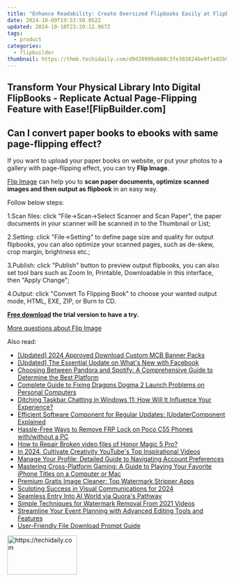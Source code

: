 ```yaml
---
title: "Enhance Readability: Create Oversized Flipbooks Easily at FlipBuilder.com"
date: 2024-10-09T19:53:50.052Z
updated: 2024-10-10T23:20:12.967Z
tags:
  - product
categories:
  - flipbuilder
thumbnail: https://thmb.techidaily.com/d9d28999ab80c3fe303824be9f1e02b9cc335e9a7ef77a5fdd8ceeee3dcb3523.jpg
---
```


## Transform Your Physical Library Into Digital FlipBooks - Replicate Actual Page-Flipping Feature with Ease![FlipBuilder.com]

## Can I convert paper books to ebooks with same page-flipping effect?

If you want to upload your paper books on website, or put your photos to a gallery with page-flipping effect, you can try **Flip Image**. 

[Flip Image](https://tools.techidaily.com/flipbuilder/products/) can help you to **scan paper documents, optimize scanned images and then output as flipbook** in an easy way.

Follow below steps:

1.Scan files: click "File->Scan->Select Scanner and Scan Paper", the paper documents in your scanner will be scanned in to the Thumbnail or List;

2.Setting: click "File->Setting" to define page size and quality for output flipbooks, you can also optimize your scanned pages, such as de-skew, crop margin, brightness etc.;

3.Publish: click "Publish" button to preview output flipbooks, you can also set tool bars such as Zoom In, Printable, Downloadable in this interface, then "Apply Change";

4.Output: click "Convert To Flipping Book" to choose your wanted output mode, HTML, EXE, ZIP, or Burn to CD.

**[Free download](https://tools.techidaily.com/flipbuilder/products/) the trial version to have a try.** 

[More questions about Flip Image](https://tools.techidaily.com/flipbuilder/products/)

<ins class="adsbygoogle"
     style="display:block"
     data-ad-format="autorelaxed"
     data-ad-client="ca-pub-7571918770474297"
     data-ad-slot="1223367746"></ins>

<ins class="adsbygoogle"
     style="display:block"
     data-ad-client="ca-pub-7571918770474297"
     data-ad-slot="8358498916"
     data-ad-format="auto"
     data-full-width-responsive="true"></ins>

<span class="atpl-alsoreadstyle">Also read:</span>
<div><ul>
<li><a href="https://youtube-lab.techidaily.com/ed-2024-approved-download-custom-mcb-banner-packs/"><u>[Updated] 2024 Approved Download Custom MCB Banner Packs</u></a></li>
<li><a href="https://facebook-video-content.techidaily.com/updated-the-essential-update-on-whats-new-with-facebook/"><u>[Updated] The Essential Update on What's New with Facebook</u></a></li>
<li><a href="https://fox-zaraz.techidaily.com/choosing-between-pandora-and-spotify-a-comprehensive-guide-to-determine-the-best-platform/"><u>Choosing Between Pandora and Spotify: A Comprehensive Guide to Determine the Best Platform</u></a></li>
<li><a href="https://program-issues.techidaily.com/complete-guide-to-fixing-dragons-dogma-2-launch-problems-on-personal-computers/"><u>Complete Guide to Fixing Dragons Dogma 2 Launch Problems on Personal Computers</u></a></li>
<li><a href="https://win11.techidaily.com/ditching-taskbar-chatting-in-windows-11-how-will-it-influence-your-experience/"><u>Ditching Taskbar Chatting in Windows 11: How Will It Influence Your Experience?</u></a></li>
<li><a href="https://fox-zaraz.techidaily.com/efficient-software-component-for-regular-updates-iupdatercomponent-explained/"><u>Efficient Software Component for Regular Updates: IUpdaterComponent Explained</u></a></li>
<li><a href="https://android-frp.techidaily.com/hassle-free-ways-to-remove-frp-lock-on-poco-c55-phones-withwithout-a-pc-by-drfone-android/"><u>Hassle-Free Ways to Remove FRP Lock on Poco C55 Phones with/without a PC</u></a></li>
<li><a href="https://blog-min.techidaily.com/how-to-repair-broken-video-files-of-honor-magic-5-pro-by-stellar-video-repair-mobile-video-repair/"><u>How to Repair Broken video files of Honor Magic 5 Pro?</u></a></li>
<li><a href="https://youtube-zero.techidaily.com/24-cultivate-creativity-youtubes-top-inspirational-videos/"><u>In 2024, Cultivate Creativity YouTube's Top Inspirational Videos</u></a></li>
<li><a href="https://fox-zaraz.techidaily.com/manage-your-profile-detailed-guide-to-navigating-account-preferences/"><u>Manage Your Profile: Detailed Guide to Navigating Account Preferences</u></a></li>
<li><a href="https://fox-zaraz.techidaily.com/mastering-cross-platform-gaming-a-guide-to-playing-your-favorite-iphone-titles-on-a-computer-or-mac/"><u>Mastering Cross-Platform Gaming: A Guide to Playing Your Favorite iPhone Titles on a Computer or Mac</u></a></li>
<li><a href="https://fox-zaraz.techidaily.com/premium-gratis-image-cleaner-top-watermark-stripper-apps/"><u>Premium Gratis Image Cleaner: Top Watermark Stripper Apps</u></a></li>
<li><a href="https://extra-skills.techidaily.com/sculpting-success-in-visual-communications-for-2024/"><u>Sculpting Success in Visual Communications for 2024</u></a></li>
<li><a href="https://tech-revival.techidaily.com/seamless-entry-into-ai-world-via-quoras-pathway/"><u>Seamless Entry Into AI World via Quora's Pathway</u></a></li>
<li><a href="https://fox-zaraz.techidaily.com/simple-techniques-for-watermark-removal-from-2021-videos/"><u>Simple Techniques for Watermark Removal From 2021 Videos</u></a></li>
<li><a href="https://fox-zaraz.techidaily.com/streamline-your-event-planning-with-advanced-editing-tools-and-features/"><u>Streamline Your Event Planning with Advanced Editing Tools and Features</u></a></li>
<li><a href="https://fox-zaraz.techidaily.com/user-friendly-file-download-prompt-guide/"><u>User-Friendly File Download Prompt Guide</u></a></li>
</ul></div>

<!-- affiliate ads begin -->
<a href="https://malaysia-healthcare-travel-council.pxf.io/c/5597632/1576477/17382" target="_top" id="1576477">
  <img src="//a.impactradius-go.com/display-ad/17382-1576477" border="0" alt="https://techidaily.com" width="160" height="90"/>
</a>
<img height="0" width="0" src="https://malaysia-healthcare-travel-council.pxf.io/i/5597632/1576477/17382" style="position:absolute;visibility:hidden;" border="0" />
<!-- affiliate ads end -->

